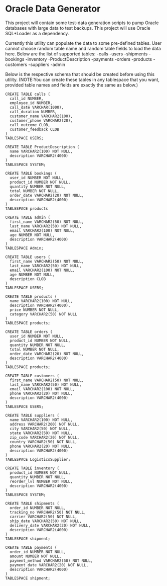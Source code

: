 # Oracle Data Generator
This project will contain some test-data generation scripts to pump Oracle databases with large data to test backups. This project will use Oracle SQL*Loader as a dependency. 

Currently this utility can populate the data to some pre-defined tables. User cannot choose random table name and random table fields to load the data here.
Below are the list of supported tables:
-calls
-users
-shipments
-bookings
-inventory
-ProductDescription
-payments
-orders
-products
-customers
-suppliers
-admin



Below is the respective schema that should be created before using this utility.
(NOTE:You can create these tables in any tablespace that you want, provided table names and fields are exactly the same as below.)
```
CREATE TABLE calls (
  call_id NUMBER,
  employee_id NUMBER,
  call_date VARCHAR(1000),
  call_duration NUMBER,
  customer_name VARCHAR2(100),
  customer_phone VARCHAR2(20),
  call_outcome CLOB, 
  customer_feedback CLOB
)
TABLESPACE USERS;

CREATE TABLE ProductDescription (
  name VARCHAR2(100) NOT NULL,
  description VARCHAR2(4000)
)
TABLESPACE SYSTEM;
	
CREATE TABLE bookings (
  user_id NUMBER NOT NULL,
  product_id NUMBER NOT NULL,
  quantity NUMBER NOT NULL,
  total NUMBER NOT NULL,
  order_date VARCHAR2(20) NOT NULL,
  description VARCHAR2(4000)
)
TABLESPACE products

CREATE TABLE admin (
  first_name VARCHAR2(50) NOT NULL,
  last_name VARCHAR2(50) NOT NULL,
  email VARCHAR2(100) NOT NULL,
  age NUMBER NOT NULL,
  description VARCHAR2(4000)
)
TABLESPACE Admin;

CREATE TABLE users (
  first_name VARCHAR2(50) NOT NULL,
  last_name VARCHAR2(50) NOT NULL,
  email VARCHAR2(100) NOT NULL,
  age NUMBER NOT NULL,
  description CLOB
)
TABLESPACE USERS;

CREATE TABLE products (
  name VARCHAR2(100) NOT NULL,
  description VARCHAR2(4000),
  price NUMBER NOT NULL,
  category VARCHAR2(50) NOT NULL
)
TABLESPACE products;

CREATE TABLE orders (
  user_id NUMBER NOT NULL,
  product_id NUMBER NOT NULL,
  quantity NUMBER NOT NULL,
  total NUMBER NOT NULL,
  order_date VARCHAR2(20) NOT NULL,
  description VARCHAR2(4000)
)
TABLESPACE products;

CREATE TABLE customers (
  first_name VARCHAR2(50) NOT NULL,
  last_name VARCHAR2(50) NOT NULL,
  email VARCHAR2(100) NOT NULL,
  phone VARCHAR2(20) NOT NULL,
  description VARCHAR2(4000)
)
TABLESPACE USERS;

CREATE TABLE suppliers (
  name VARCHAR2(100) NOT NULL,
  address VARCHAR2(200) NOT NULL,
  city VARCHAR2(50) NOT NULL,
  state VARCHAR2(50) NOT NULL,
  zip_code VARCHAR2(20) NOT NULL,
  country VARCHAR2(50) NOT NULL,
  phone VARCHAR2(20) NOT NULL,
  description VARCHAR2(4000)
)
TABLESPACE LogisticsSupplier;

CREATE TABLE inventory (
  product_id NUMBER NOT NULL,
  quantity NUMBER NOT NULL,
  reorder_lvl NUMBER NOT NULL,
  description VARCHAR2(4000)
)
TABLESPACE SYSTEM;

CREATE TABLE shipments (
  order_id NUMBER NOT NULL,
  tracking_no VARCHAR2(50) NOT NULL,
  carrier VARCHAR2(50) NOT NULL,
  ship_date VARCHAR2(50) NOT NULL,
  delivery_date VARCHAR2(20) NOT NULL,
  description VARCHAR2(4000)
)
TABLESPACE shipment;

CREATE TABLE payments (
  order_id NUMBER NOT NULL,
  amount NUMBER NOT NULL,
  payment_method VARCHAR2(50) NOT NULL,
  payment_date VARCHAR2(20) NOT NULL,
  description VARCHAR2(4000)
)
TABLESPACE shipment;
```